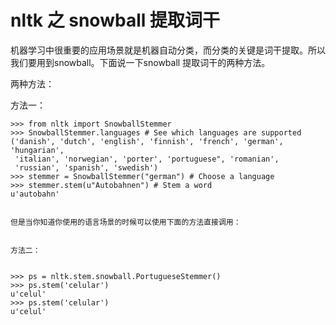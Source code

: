 # nltk 之 snowball 提取词干

机器学习中很重要的应用场景就是机器自动分类，而分类的关键是词干提取。所以我们要用到snowball。下面说一下snowball 提取词干的两种方法。

两种方法：

方法一：

    
    
    >>> from nltk import SnowballStemmer
    >>> SnowballStemmer.languages # See which languages are supported
    ('danish', 'dutch', 'english', 'finnish', 'french', 'german', 'hungarian',
     'italian', 'norwegian', 'porter', 'portuguese", 'romanian', 
     'russian', 'spanish', 'swedish')
    >>> stemmer = SnowballStemmer("german") # Choose a language
    >>> stemmer.stem(u"Autobahnen") # Stem a word
    u'autobahn'
    
    
    但是当你知道你使用的语言场景的时候可以使用下面的方法直接调用：
    
    
    方法二：
    
    
    >>> ps = nltk.stem.snowball.PortugueseStemmer()
    >>> ps.stem('celular')
    u'celul'
    >>> ps.stem('celular')
    u'celul'

  

  


